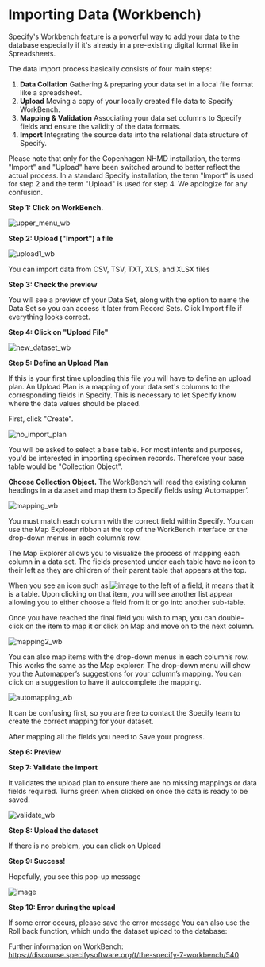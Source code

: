 # Importing Data (Workbench)

Specify's Workbench feature is a powerful way to add your data to the database especially if it's already in a pre-existing digital format like in Spreadsheets. 

The data import process basically consists of four main steps: 
1. **Data Collation** Gathering & preparing your data set in a local file format like a spreadsheet.  
1. **Upload** Moving a copy of your locally created file data to Specify WorkBench.  
1. **Mapping & Validation** Associating your data set columns to Specify fields and ensure the validity of the data formats.   
1. **Import** Integrating the source data into the relational data structure of Specify.  

Please note that only for the Copenhagen NHMD installation, the terms "Import" and "Upload" have been switched around to better reflect the actual process. 
In a standard Specify installation, the term "Import" is used for step 2 and the term "Upload" is used for step 4. 
We apologize for any confusion. 

**Step 1: Click on WorkBench.**

![upper_menu_wb](https://user-images.githubusercontent.com/70754439/235611414-907c987c-a61e-4338-8721-6cc7a99d9290.jpg)


**Step 2: Upload ("Import") a file**

![upload1_wb](https://user-images.githubusercontent.com/70754439/235621309-465b4fad-9bde-4109-92a1-bd07b968d11a.jpg)


You can import data from CSV, TSV, TXT, XLS, and XLSX files

**Step 3: Check the preview**

You will see a preview of your Data Set, along with the option to name the Data Set so you can
access it later from Record Sets. Click Import file if everything looks correct.

**Step 4: Click on "Upload File"**

![new_dataset_wb](https://user-images.githubusercontent.com/70754439/235622419-6d6dcf75-8a5d-4fb2-8863-6aae2609a98d.jpg)


**Step 5: Define an Upload Plan**

If this is your first time uploading this file you will have to define an upload plan. 
An Upload Plan is a mapping of your data set's columns to the corresponding fields in Specify. 
This is necessary to let Specify know where the data values should be placed.  

First, click "Create".

![no_import_plan](https://user-images.githubusercontent.com/70754439/235624539-212c82ce-abcd-46c5-b416-eced2c0ebb52.jpg)

You will be asked to select a base table. For most intents and purposes, you'd be interested in importing specimen records. 
Therefore your base table would be "Collection Object". 

**Choose Collection Object.**
The WorkBench will read the existing column headings in a dataset and map them to Specify fields
using ‘Automapper’.

![mapping_wb](https://user-images.githubusercontent.com/70754439/235633157-bc2b998a-bdc7-4926-9cf4-106e18a57402.jpg)

You must match each column with the correct field within Specify. You can use the Map Explorer
ribbon at the top of the WorkBench interface or the drop-down menus in each column’s row.

The Map Explorer allows you to visualize the process of mapping each column in a data set. The fields presented under each table have no icon to their left as they are children of their parent table that appears at the top.

When you see an icon such as ![image](https://user-images.githubusercontent.com/70754439/235635064-e2f0ae64-3516-429b-a65d-a9a863ca6403.png)
 to the left of a field, it means that it is a table. Upon clicking on that item, you will see another list appear allowing you to either choose a field from it or go into another sub-table.

Once you have reached the final field you wish to map, you can double-click on the item to map it or click on Map and move on to the next column.

![mapping2_wb](https://user-images.githubusercontent.com/70754439/235635278-04f3bd88-826c-481b-8702-a86b81d71ddb.png)

You can also map items with the drop-down menus in each column’s row. This works the same as the Map explorer. The drop-down menu will show you the Automapper’s suggestions for your column’s mapping. You can click on a suggestion to have it autocomplete the mapping.

![automapping_wb](https://user-images.githubusercontent.com/70754439/235636290-0f51fabb-9b9a-492a-ae26-fd6c54d92d1d.png)

It can be confusing first, so you are free to contact the Specify team to create the correct mapping for your dataset.

After mapping all the fields you need to Save your progress.

**Step 6: Preview**

**Step 7: Validate the import**

It validates the upload plan to ensure there are no missing mappings or data fields required. Turns
green when clicked on once the data is ready to be saved.

![validate_wb](https://user-images.githubusercontent.com/70754439/235637827-13f8ba73-2857-4fed-b222-2e80d4a12a21.jpg)

**Step 8: Upload the dataset**

If there is no problem, you can click on Upload

**Step 9: Success!**

Hopefully, you see this pop-up message

![image](https://user-images.githubusercontent.com/70754439/235638269-4a68b787-305e-4f74-a6c0-97836410c381.png)

**Step 10: Error during the upload**

If some error occurs, please save the error message
You can also use the Roll back function, which undo the dataset upload to the database:

Further information on WorkBench:
https://discourse.specifysoftware.org/t/the-specify-7-workbench/540
